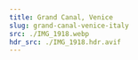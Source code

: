```yaml
---
title: Grand Canal, Venice
slug: grand-canal-venice-italy
src: ./IMG_1918.webp
hdr_src: ./IMG_1918.hdr.avif
---
```

